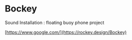 # Bockey
Sound Installation : floating buoy phone project

[https://www.google.com/](https://rockey.design/Bockey)
